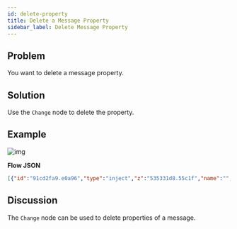 ```yaml
---
id: delete-property
title: Delete a Message Property
sidebar_label: Delete Message Property
---
```


## Problem

You want to delete a message property.

## Solution

Use the <code class="node">Change</code> node to delete the property.

## Example

![img](/assets/docs/messages/delete-message-property.png)

<b>Flow JSON</b>

~~~json
[{"id":"91cd2fa9.e0a96","type":"inject","z":"535331d8.55c1f","name":"","topic":"","payload":"","payloadType":"date","repeat":"","crontab":"","once":false,"x":140,"y":180,"wires":[["54ec03e4.5714bc"]]},{"id":"54ec03e4.5714bc","type":"change","z":"535331d8.55c1f","name":"","rules":[{"t":"delete","p":"payload","pt":"msg"}],"action":"","property":"","from":"","to":"","reg":false,"x":350,"y":180,"wires":[["321900de.3cbea"]]},{"id":"321900de.3cbea","type":"debug","z":"535331d8.55c1f","name":"","active":true,"console":"false","complete":"false","x":550,"y":180,"wires":[]}]
~~~

## Discussion

The <code class="node">Change</code> node can be used to delete properties of a message.
